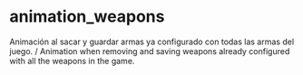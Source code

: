 # animation_weapons
Animación al sacar y guardar armas ya configurado con todas las armas del juego. / Animation when removing and saving weapons already configured with all the weapons in the game.
